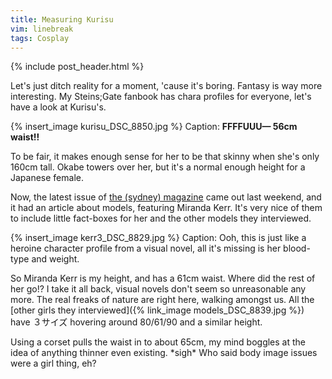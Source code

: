 ```yaml
---
title: Measuring Kurisu
vim: linebreak
tags: Cosplay
---
```


{% include post_header.html %}

Let's just ditch reality for a moment, 'cause it's boring. Fantasy is way more interesting. My Steins;Gate fanbook has chara profiles for everyone, let's have a look at Kurisu's.

{% insert_image kurisu_DSC_8850.jpg %}
Caption: **FFFFUUU— 56cm waist!!**

To be fair, it makes enough sense for her to be that skinny when she's only 160cm tall. Okabe towers over her, but it's a normal enough height for a Japanese female.

Now, the latest issue of [the (sydney) magazine](http://thesydneymagazine.smh.com.au/) came out last weekend, and it had an article about models, featuring Miranda Kerr. It's very nice of them to include little fact-boxes for her and the other models they interviewed.

{% insert_image kerr3_DSC_8829.jpg %}
Caption: Ooh, this is just like a heroine character profile from a visual novel, all it's missing is her blood-type and weight.

So Miranda Kerr is my height, and has a 61cm waist. Where did the rest of her go!? I take it all back, visual novels don't seem so unreasonable any more. The real freaks of nature are right here, walking amongst us. All the [other girls they interviewed]({% link_image models_DSC_8839.jpg %}) have ３サイズ hovering around 80/61/90 and a similar height.

Using a corset pulls the waist in to about 65cm, my mind boggles at the idea of anything thinner even existing. \*sigh\* Who said body image issues were a girl thing, eh?
